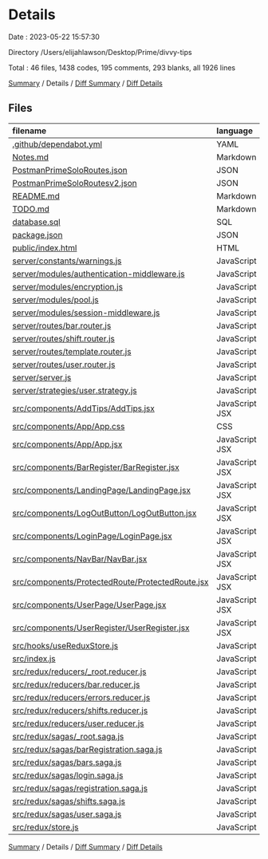 # Details

Date : 2023-05-22 15:57:30

Directory /Users/elijahlawson/Desktop/Prime/divvy-tips

Total : 46 files,  1438 codes, 195 comments, 293 blanks, all 1926 lines

[Summary](results.md) / Details / [Diff Summary](diff.md) / [Diff Details](diff-details.md)

## Files
| filename | language | code | comment | blank | total |
| :--- | :--- | ---: | ---: | ---: | ---: |
| [.github/dependabot.yml](/.github/dependabot.yml) | YAML | 16 | 5 | 1 | 22 |
| [Notes.md](/Notes.md) | Markdown | 10 | 0 | 0 | 10 |
| [PostmanPrimeSoloRoutes.json](/PostmanPrimeSoloRoutes.json) | JSON | 77 | 0 | 0 | 77 |
| [PostmanPrimeSoloRoutesv2.json](/PostmanPrimeSoloRoutesv2.json) | JSON | 62 | 0 | 1 | 63 |
| [README.md](/README.md) | Markdown | 83 | 0 | 39 | 122 |
| [TODO.md](/TODO.md) | Markdown | 11 | 0 | 1 | 12 |
| [database.sql](/database.sql) | SQL | 34 | 4 | 6 | 44 |
| [package.json](/package.json) | JSON | 54 | 0 | 1 | 55 |
| [public/index.html](/public/index.html) | HTML | 15 | 0 | 2 | 17 |
| [server/constants/warnings.js](/server/constants/warnings.js) | JavaScript | 17 | 0 | 7 | 24 |
| [server/modules/authentication-middleware.js](/server/modules/authentication-middleware.js) | JavaScript | 8 | 4 | 2 | 14 |
| [server/modules/encryption.js](/server/modules/encryption.js) | JavaScript | 13 | 10 | 6 | 29 |
| [server/modules/pool.js](/server/modules/pool.js) | JavaScript | 18 | 14 | 4 | 36 |
| [server/modules/session-middleware.js](/server/modules/session-middleware.js) | JavaScript | 20 | 11 | 6 | 37 |
| [server/routes/bar.router.js](/server/routes/bar.router.js) | JavaScript | 32 | 1 | 6 | 39 |
| [server/routes/shift.router.js](/server/routes/shift.router.js) | JavaScript | 24 | 0 | 3 | 27 |
| [server/routes/template.router.js](/server/routes/template.router.js) | JavaScript | 8 | 8 | 4 | 20 |
| [server/routes/user.router.js](/server/routes/user.router.js) | JavaScript | 37 | 11 | 10 | 58 |
| [server/server.js](/server/server.js) | JavaScript | 22 | 8 | 11 | 41 |
| [server/strategies/user.strategy.js](/server/strategies/user.strategy.js) | JavaScript | 44 | 16 | 6 | 66 |
| [src/components/AddTips/AddTips.jsx](/src/components/AddTips/AddTips.jsx) | JavaScript JSX | 81 | 0 | 9 | 90 |
| [src/components/App/App.css](/src/components/App/App.css) | CSS | 82 | 13 | 18 | 113 |
| [src/components/App/App.jsx](/src/components/App/App.jsx) | JavaScript JSX | 51 | 0 | 16 | 67 |
| [src/components/BarRegister/BarRegister.jsx](/src/components/BarRegister/BarRegister.jsx) | JavaScript JSX | 79 | 0 | 7 | 86 |
| [src/components/LandingPage/LandingPage.jsx](/src/components/LandingPage/LandingPage.jsx) | JavaScript JSX | 38 | 0 | 11 | 49 |
| [src/components/LogOutButton/LogOutButton.jsx](/src/components/LogOutButton/LogOutButton.jsx) | JavaScript JSX | 14 | 3 | 2 | 19 |
| [src/components/LoginPage/LoginPage.jsx](/src/components/LoginPage/LoginPage.jsx) | JavaScript JSX | 65 | 0 | 6 | 71 |
| [src/components/NavBar/NavBar.jsx](/src/components/NavBar/NavBar.jsx) | JavaScript JSX | 16 | 0 | 4 | 20 |
| [src/components/ProtectedRoute/ProtectedRoute.jsx](/src/components/ProtectedRoute/ProtectedRoute.jsx) | JavaScript JSX | 20 | 15 | 7 | 42 |
| [src/components/UserPage/UserPage.jsx](/src/components/UserPage/UserPage.jsx) | JavaScript JSX | 43 | 0 | 13 | 56 |
| [src/components/UserRegister/UserRegister.jsx](/src/components/UserRegister/UserRegister.jsx) | JavaScript JSX | 107 | 0 | 18 | 125 |
| [src/hooks/useReduxStore.js](/src/hooks/useReduxStore.js) | JavaScript | 5 | 10 | 6 | 21 |
| [src/index.js](/src/index.js) | JavaScript | 13 | 0 | 5 | 18 |
| [src/redux/reducers/_root.reducer.js](/src/redux/reducers/_root.reducer.js) | JavaScript | 12 | 5 | 4 | 21 |
| [src/redux/reducers/bar.reducer.js](/src/redux/reducers/bar.reducer.js) | JavaScript | 10 | 0 | 1 | 11 |
| [src/redux/reducers/errors.reducer.js](/src/redux/reducers/errors.reducer.js) | JavaScript | 31 | 7 | 4 | 42 |
| [src/redux/reducers/shifts.reducer.js](/src/redux/reducers/shifts.reducer.js) | JavaScript | 9 | 0 | 1 | 10 |
| [src/redux/reducers/user.reducer.js](/src/redux/reducers/user.reducer.js) | JavaScript | 11 | 2 | 2 | 15 |
| [src/redux/sagas/_root.saga.js](/src/redux/sagas/_root.saga.js) | JavaScript | 17 | 6 | 4 | 27 |
| [src/redux/sagas/barRegistration.saga.js](/src/redux/sagas/barRegistration.saga.js) | JavaScript | 13 | 0 | 4 | 17 |
| [src/redux/sagas/bars.saga.js](/src/redux/sagas/bars.saga.js) | JavaScript | 14 | 0 | 3 | 17 |
| [src/redux/sagas/login.saga.js](/src/redux/sagas/login.saga.js) | JavaScript | 37 | 20 | 10 | 67 |
| [src/redux/sagas/registration.saga.js](/src/redux/sagas/registration.saga.js) | JavaScript | 17 | 6 | 7 | 30 |
| [src/redux/sagas/shifts.saga.js](/src/redux/sagas/shifts.saga.js) | JavaScript | 15 | 0 | 3 | 18 |
| [src/redux/sagas/user.saga.js](/src/redux/sagas/user.saga.js) | JavaScript | 18 | 8 | 6 | 32 |
| [src/redux/store.js](/src/redux/store.js) | JavaScript | 15 | 8 | 6 | 29 |

[Summary](results.md) / Details / [Diff Summary](diff.md) / [Diff Details](diff-details.md)